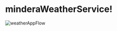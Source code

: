 # minderaWeatherService!

![weatherAppFlow](https://user-images.githubusercontent.com/17809047/134525202-404272ba-cff0-48f5-9ad2-63a12bdb141e.jpg)
